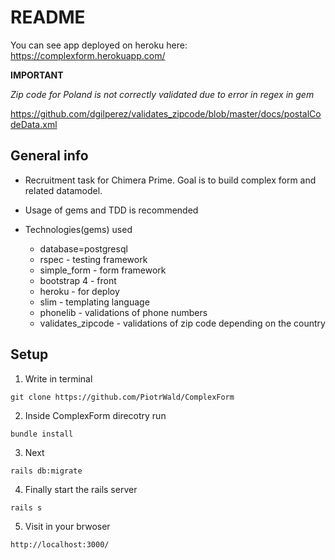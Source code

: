 # README

You can see app deployed on heroku here: https://complexform.herokuapp.com/

**IMPORTANT**

*Zip code for Poland is not correctly validated due to error in regex in gem*

https://github.com/dgilperez/validates_zipcode/blob/master/docs/postalCodeData.xml


## General info

* Recruitment task for Chimera Prime. Goal is to build complex form and related datamodel.

* Usage of gems and TDD is recommended

* Technologies(gems) used
  - database=postgresql
  - rspec - testing framework
  - simple_form - form framework
  - bootstrap 4 - front
  - heroku - for deploy
  - slim - templating language
  - phonelib - validations of phone numbers
  - validates_zipcode - validations of zip code depending on the country

## Setup

1. Write in terminal

`git clone https://github.com/PiotrWald/ComplexForm`

2. Inside ComplexForm direcotry run

`bundle install`

3. Next

`rails db:migrate`

4. Finally start the rails server

`rails s`

5. Visit in your brwoser

`http://localhost:3000/`
